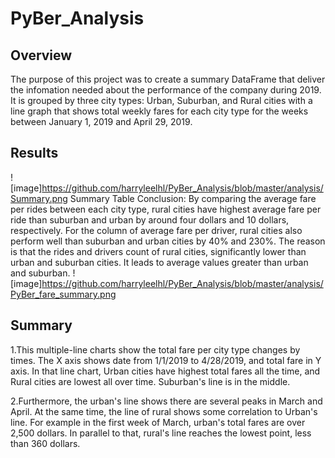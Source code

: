 # PyBer_Analysis
## Overview
The purpose of this project was to create a summary DataFrame that deliver the infomation needed about the performance of the company during 2019. It is  grouped by three city types: Urban, Suburban, and Rural cities with a line graph that shows total weekly fares for each city type for the weeks between January 1, 2019 and April 29, 2019.
## Results
![image]https://github.com/harryleelhl/PyBer_Analysis/blob/master/analysis/Summary.png
Summary Table Conclusion: By comparing the average fare per rides between each city type, rural cities have highest average fare per ride than suburban and urban by around four dollars and 10 dollars, respectively. For the column of average fare per driver, rural cities also perform well than suburban and urban cities by 40% and 230%. The reason is that the rides and drivers count of rural cities, significantly lower than urban and suburban cities. It leads to average values greater than urban and suburban.
![image]https://github.com/harryleelhl/PyBer_Analysis/blob/master/analysis/PyBer_fare_summary.png
## Summary
1.This multiple-line charts show the total fare per city type changes by times. The X axis shows date from 1/1/2019 to 4/28/2019, and total fare in Y axis. In that line chart, Urban cities have highest total fares all the time, and Rural cities are lowest all over time. Suburban's line is in the middle.

2.Furthermore, the urban's line shows there are several peaks in March and April. At the same time, the line of rural shows some correlation to Urban's line. For example in the first week of March, urban's total fares are over 2,500 dollars. In parallel to that, rural's line reaches the lowest point, less than 360 dollars.
